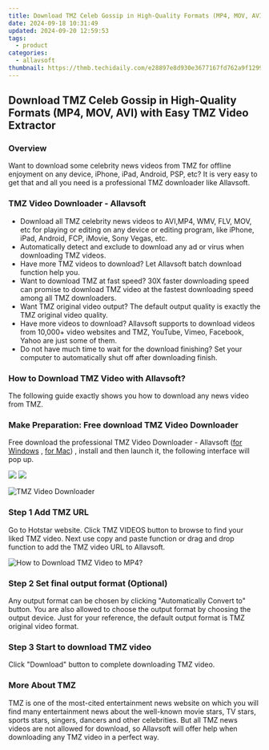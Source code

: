 ```yaml
---
title: Download TMZ Celeb Gossip in High-Quality Formats (MP4, MOV, AVI) with Easy TMZ Video Extractor
date: 2024-09-18 10:31:49
updated: 2024-09-20 12:59:53
tags:
  - product
categories:
  - allavsoft
thumbnail: https://thmb.techidaily.com/e28897e8d930e3677167fd762a9f129952956dbe6cf005a7a223376477485be0.jpg
---
```


## Download TMZ Celeb Gossip in High-Quality Formats (MP4, MOV, AVI) with Easy TMZ Video Extractor

### Overview

Want to download some celebrity news videos from TMZ for offline enjoyment on any device, iPhone, iPad, Android, PSP, etc? It is very easy to get that and all you need is a professional TMZ downloader like Allavsoft.

### TMZ Video Downloader - Allavsoft

* Download all TMZ celebrity news videos to AVI,MP4, WMV, FLV, MOV, etc for playing or editing on any device or editing program, like iPhone, iPad, Android, FCP, iMovie, Sony Vegas, etc.
* Automatically detect and exclude to download any ad or virus when downloading TMZ videos.
* Have more TMZ videos to download? Let Allavsoft batch download function help you.
* Want to download TMZ at fast speed? 30X faster downloading speed can promise to download TMZ video at the fastest downloading speed among all TMZ downloaders.
* Want TMZ original video output? The default output quality is exactly the TMZ original video quality.
* Have more videos to download? Allavsoft supports to download videos from 10,000+ video websites and TMZ, YouTube, Vimeo, Facebook, Yahoo are just some of them.
* Do not have much time to wait for the download finishing? Set your computer to automatically shut off after downloading finish.

### How to Download TMZ Video with Allavsoft?

The following guide exactly shows you how to download any news video from TMZ.

### Make Preparation: Free download TMZ Video Downloader

Free download the professional TMZ Video Downloader - Allavsoft ([for Windows](https://tools.techidaily.com/allavsoft/products/) , [for Mac](https://tools.techidaily.com/allavsoft/products/)) , install and then launch it, the following interface will pop up.

[![](https://www.allavsoft.com/how-to/../images/how-to/free-download-win.jpg)](https://tools.techidaily.com/allavsoft/products/) [![](https://www.allavsoft.com/how-to/../images/how-to/free-download-mac.jpg)](https://tools.techidaily.com/allavsoft/products/)

![TMZ Video Downloader](https://www.allavsoft.com/how-to/../images/allavsoft/screen-shot-600.jpg)

### Step 1 Add TMZ URL

Go to Hotstar website. Click TMZ VIDEOS button to browse to find your liked TMZ video. Next use copy and paste function or drag and drop function to add the TMZ video URL to Allavsoft.

![How to Download TMZ Video to MP4?](https://www.allavsoft.com/how-to/../images/how-to/download-rtmp-video/download-rtmp-video.jpg)

### Step 2 Set final output format (Optional)

Any output format can be chosen by clicking "Automatically Convert to" button. You are also allowed to choose the output format by choosing the output device. Just for your reference, the default output format is TMZ original video format.

### Step 3 Start to download TMZ video

Click "Download" button to complete downloading TMZ video.

### More About TMZ

TMZ is one of the most-cited entertainment news website on which you will find many entertainment news about the well-known movie stars, TV stars, sports stars, singers, dancers and other celebrities. But all TMZ news videos are not allowed for download, so Allavsoft will offer help when downloading any TMZ video in a perfect way.

<ins class="adsbygoogle"
     style="display:block"
     data-ad-format="autorelaxed"
     data-ad-client="ca-pub-7571918770474297"
     data-ad-slot="1223367746"></ins>



<ins class="adsbygoogle"
     style="display:block"
     data-ad-client="ca-pub-7571918770474297"
     data-ad-slot="8358498916"
     data-ad-format="auto"
     data-full-width-responsive="true"></ins>
